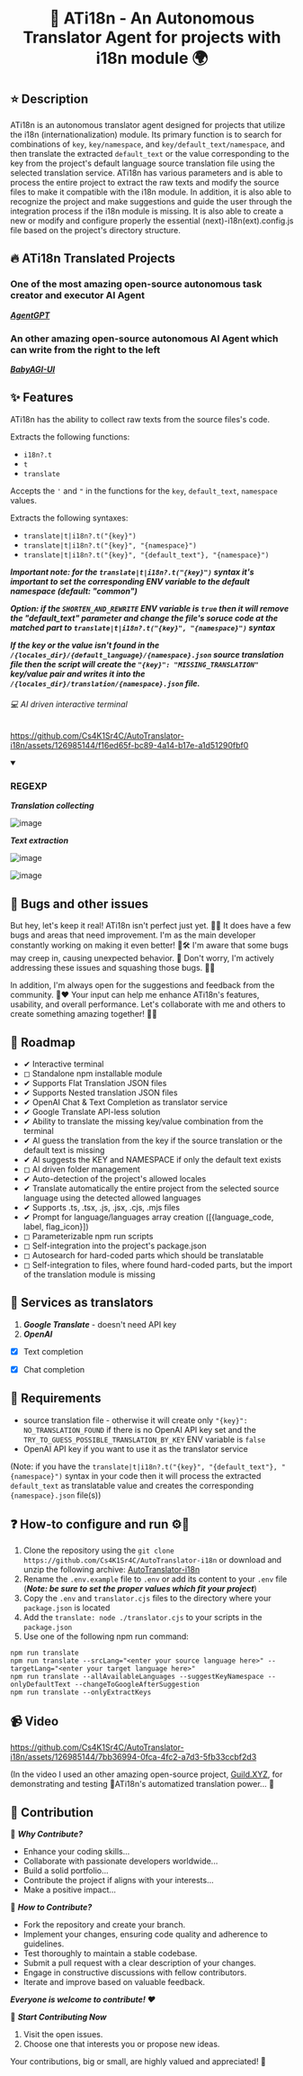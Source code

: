<h1 style="text-align: center">🤖 ATi18n - An Autonomous Translator Agent for projects with i18n module 🌍</h1>

## ⭐ Description

ATi18n is an autonomous translator agent designed for projects that utilize the i18n (internationalization) module. Its primary function is to search for combinations of ```key```, ```key/namespace```, and ```key/default_text/namespace```, and then translate the extracted ```default_text``` or the value corresponding to the key from the project's default language source translation file using the selected translation service. ATi18n has various parameters and is able to process the entire project to extract the raw texts and modify the source files to make it compatible with the i18n module. In addition, it is also able to recognize the project and make suggestions and guide the user through the integration process if the i18n module is missing. It is also able to create a new or modify and configure properly the essential (next)-i18n(ext).config.js file based on the project's directory structure.


## 🔥 ATi18n Translated Projects

### One of the most amazing open-source autonomous task creator and executor AI Agent
***[AgentGPT](https://agentgpt.reworkd.ai)***<br />
### An other amazing open-source autonomous AI Agent which can write from the right to the left
***[BabyAGI-UI](https://babyagi-ui.vercel.app)***


## ✨ Features

ATi18n has the ability to collect raw texts from the source files's code.

Extracts the following functions:
- ```i18n?.t```
- ```t```
- ```translate```

Accepts the ```'``` and ```"``` in the functions for the ```key```, ```default_text```, ```namespace``` values.

Extracts the following syntaxes:
- ```translate|t|i18n?.t("{key}")```
- ```translate|t|i18n?.t("{key}", "{namespace}")```
- ```translate|t|i18n?.t("{key}", "{default_text"}, "{namespace}")```


***Important note: for the ```translate|t|i18n?.t("{key}")``` syntax it's important to set the corresponding ENV variable to the default namespace (default: "common")***

***Option: if the ```SHORTEN_AND_REWRITE``` ENV variable is ```true``` then it will remove the "default_text" parameter and change the file's soruce code at the matched part to  ```translate|t|i18n?.t("{key}", "{namespace}")``` syntax*** 

***If the key or the value isn't found in the ```/{locales_dir}/{default_language}/{namespace}.json``` source translation file then the script will create the ```"{key}": "MISSING_TRANSLATION"``` key/value pair and writes it into the ```/{locales_dir}/translation/{namespace}.json``` file.***


<h6> 💻 AI driven interactive terminal </h6>

https://github.com/Cs4K1Sr4C/AutoTranslator-i18n/assets/126985144/f16ed65f-bc89-4a14-b17e-a1d51290fbf0

<details open>
<summary>

### REGEXP
  
</summary>
  
***Translation collecting***
  
![image](https://github.com/Cs4K1Sr4C/AutoTranslator-i18n/assets/126985144/00587728-9302-4408-9dde-bd68b871c217)
  
***Text extraction***
  
![image](https://github.com/Cs4K1Sr4C/AutoTranslator-i18n/assets/126985144/0a2e4257-f518-4091-b418-fcb8c793cc2b)

![image](https://github.com/Cs4K1Sr4C/AutoTranslator-i18n/assets/126985144/93bf5848-912a-4475-952a-f89f95af8d68)
  
</details>


## 🐛 Bugs and other issues

But hey, let's keep it real! ATi18n isn't perfect just yet. 🙈🔧 It does have a few bugs and areas that need improvement. I'm as the main developer constantly working on making it even better! 💪🛠️ I'm aware that some bugs may creep in, causing unexpected behavior. 🐛 Don't worry, I'm actively addressing these issues and squashing those bugs. 🐜🔨

In addition, I'm always open for the suggestions and feedback from the community. 🤝❤️ Your input can help me enhance ATi18n's features, usability, and overall performance. Let's collaborate with me and others to create something amazing together! 🌟🌈



## 🚗 Roadmap

- &#x2714; Interactive terminal
- &#x25FB; Standalone npm installable module
- &#x2714; Supports Flat Translation JSON files
- &#x2714; Supports Nested translation JSON files
- &#x2714; OpenAI Chat & Text Completion as translator service
- &#x2714; Google Translate API-less solution
- &#x2714; Ability to translate the missing key/value combination from the terminal
- &#x2714; AI guess the translation from the key if the source translation or the default text is missing
- &#x2714; AI suggests the KEY and NAMESPACE if only the default text exists
- &#x25FB; AI driven folder management
- &#x2714; Auto-detection of the project's allowed locales
- &#x2714; Translate automatically the entire project from the selected source language using the detected allowed languages
- &#x2714; Supports .ts, .tsx, .js, .jsx, .cjs, .mjs files
- &#x2714; Prompt for language/languages array creation ([{language_code, label, flag_icon}])
- &#x25FB; Parameterizable npm run scripts
- &#x25FB; Self-integration into the project's package.json
- &#x25FB; Autosearch for hard-coded parts which should be translatable
- &#x25FB; Self-integration to files, where found hard-coded parts, but the import of the translation module is missing


## 🎏 Services as translators

1. ***Google Translate*** - doesn't need API key
2. ***OpenAI***
- [x] Text completion
- [x] Chat completion 



## 🧮 Requirements

- source translation file - otherwise it will create only ```"{key}": NO_TRANSLATION_FOUND``` if there is no OpenAI API key set and the ```TRY_TO_GUESS_POSSIBLE_TRANSLATION_BY_KEY``` ENV variable is ```false```
- OpenAI API key if you want to use it as the translator service

(Note: if you have the ```translate|t|i18n?.t("{key}", "{default_text"}, "{namespace}")``` syntax in your code then it will process the extracted ```default_text``` as translatable value and creates the corresponding ```{namespace}.json``` file(s))



## ❓ How-to configure and run ⚙️🏃

1. Clone the repository using the ```git clone https://github.com/Cs4K1Sr4C/AutoTranslator-i18n``` or download and unzip the following archive: [AutoTranslator-i18n](https://github.com/Cs4K1Sr4C/AutoTranslator-i18n/archive/refs/heads/main.zip)
2. Rename the ```.env.example``` file to ```.env``` or add its content to your ```.env``` file (***Note: be sure to set the proper values which fit your project***)
3. Copy the ```.env``` and ```translator.cjs``` files to the directory where your ```package.json``` is located
4. Add the ```translate: node ./translator.cjs``` to your scripts in the ```package.json```
5. Use one of the following npm run command:
```
npm run translate
npm run translate --srcLang="<enter your source language here>" --targetLang="<enter your target language here>"
npm run translate --allAvailableLanguages --suggestKeyNamespace --onlyDefaultText --changeToGoogleAfterSuggestion
npm run translate --onlyExtractKeys
```


## 📹 Video

https://github.com/Cs4K1Sr4C/AutoTranslator-i18n/assets/126985144/7bb36994-0fca-4fc2-a7d3-5fb33ccbf2d3

(In the video I used an other amazing open-source project, [Guild.XYZ](https://github.com/agoraxyz/guild.xyz), for demonstrating and testing 🤖ATi18n's automatized translation power... 🦾

## 🌟 Contribution

🤝 ***Why Contribute?***

- Enhance your coding skills...
- Collaborate with passionate developers worldwide...
- Build a solid portfolio...
- Contribute the project if aligns with your interests...
- Make a positive impact...

🔧 ***How to Contribute?***

- Fork the repository and create your branch.
- Implement your changes, ensuring code quality and adherence to guidelines.
- Test thoroughly to maintain a stable codebase.
- Submit a pull request with a clear description of your changes.
- Engage in constructive discussions with fellow contributors.
- Iterate and improve based on valuable feedback.

***Everyone is welcome to contribute! ❤️***

🎉 ***Start Contributing Now***

1. Visit the open issues.
2. Choose one that interests you or propose new ideas. 

Your contributions, big or small, are highly valued and appreciated! 🤝
